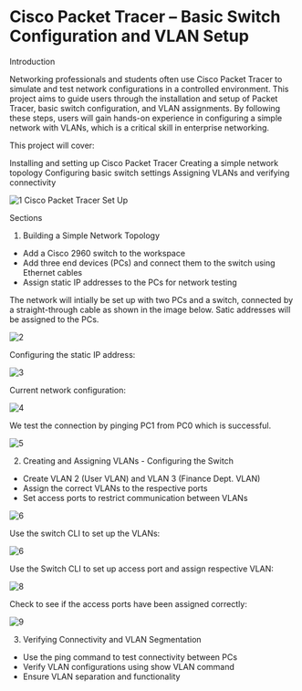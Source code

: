 # Cisco Packet Tracer – Basic Switch Configuration and VLAN Setup

Introduction

Networking professionals and students often use Cisco Packet Tracer to simulate and test network configurations in a controlled environment. This project aims to guide users through the installation and setup of Packet Tracer, basic switch configuration, and VLAN assignments. By following these steps, users will gain hands-on experience in configuring a simple network with VLANs, which is a critical skill in enterprise networking.

This project will cover:

Installing and setting up Cisco Packet Tracer
Creating a simple network topology
Configuring basic switch settings
Assigning VLANs and verifying connectivity

![1 Cisco Packet Tracer Set Up](https://github.com/user-attachments/assets/c272807f-a532-4bfe-871d-ce5ffa8c2641)

Sections 

1.  Building a Simple Network Topology
-  Add a Cisco 2960 switch to the workspace
-  Add three end devices (PCs) and connect them to the switch using Ethernet cables
-  Assign static IP addresses to the PCs for network testing

The network will intially be set up with two PCs and a switch, connected by a straight-through cable as shown in the image below. Satic addresses will be assigned to the PCs.

![2](https://github.com/user-attachments/assets/27f08231-32de-4346-98d3-1fac6abfc19d)

Configuring the static IP address:

![3](https://github.com/user-attachments/assets/79a15faa-50ae-4d6c-b716-a96dca6ce153)

Current network configuration:

![4](https://github.com/user-attachments/assets/79a78d50-fcc6-41ef-b8a5-3041ccb29ee4)

We test the connection by pinging PC1 from PC0 which is successful. 

![5](https://github.com/user-attachments/assets/68998ad5-0ea9-4c95-a820-9648a0963ded)

2. Creating and Assigning VLANs - Configuring the Switch
-  Create VLAN 2 (User VLAN) and VLAN 3 (Finance Dept. VLAN)
-  Assign the correct VLANs to the respective ports
-  Set access ports to restrict communication between VLANs

![6](https://github.com/user-attachments/assets/ac685170-bda3-4799-b2f8-23f3954b5a76)

Use the switch CLI to set up the VLANs:

![6](https://github.com/user-attachments/assets/79580b81-7d4d-4b31-ab33-c1044836073c)

Use the Switch CLI to set up access port and assign respective VLAN:

![8](https://github.com/user-attachments/assets/8809e028-7594-4229-83ae-b77450fd0343)

Check to see if the access ports have been assigned correctly:

![9](https://github.com/user-attachments/assets/e6b0a48a-ebe8-4315-8cd2-c9eab710a8d1)

3. Verifying Connectivity and VLAN Segmentation
-  Use the ping command to test connectivity between PCs
-  Verify VLAN configurations using show VLAN command
-  Ensure VLAN separation and functionality
